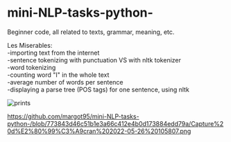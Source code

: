 # mini-NLP-tasks-python-
Beginner code, all related to texts, grammar, meaning, etc.

Les Miserables: <br />
-importing text from the internet <br />
-sentence tokenizing with punctuation VS with nltk tokenizer <br />
-word tokenizing <br />
-counting word "I" in the whole text <br />
-average number of words per sentence <br />
-displaying a parse tree (POS tags) for one sentence, using nltk <br />

<img src="/repository/main/mini-NLP-tasks-python/prints.png" alt="prints" title="Console">

https://github.com/margot95/mini-NLP-tasks-python-/blob/773843d46c51b1e3a66c412e4b0d173884edd79a/Capture%20d%E2%80%99%C3%A9cran%202022-05-26%20105807.png
